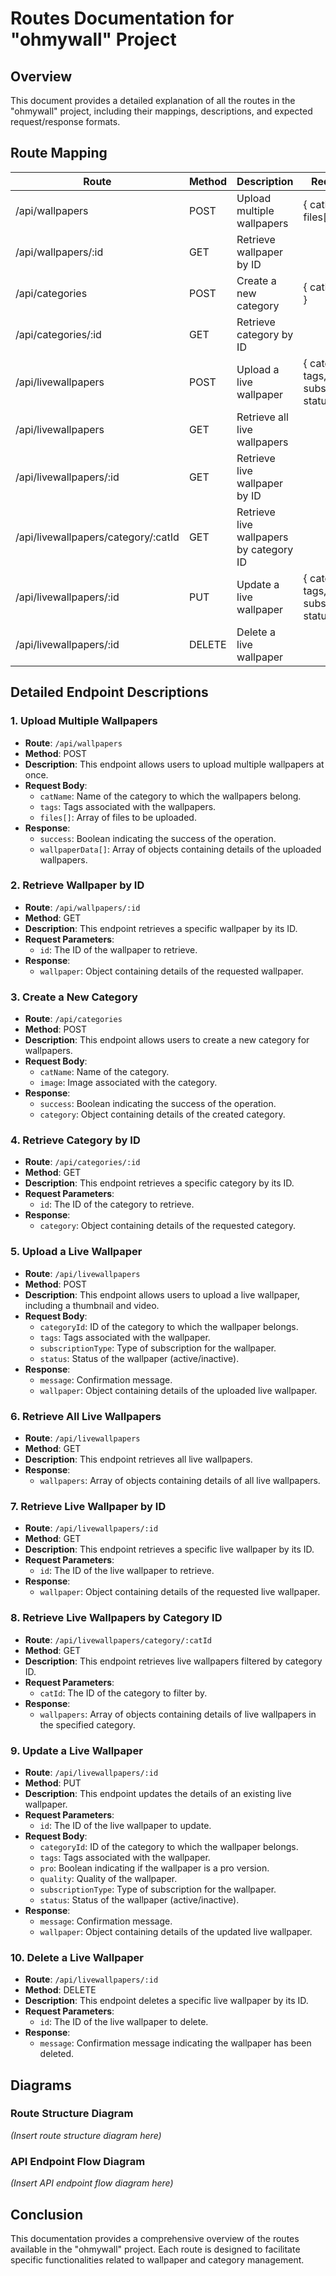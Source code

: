 # Routes Documentation for "ohmywall" Project

## Overview

This document provides a detailed explanation of all the routes in the "ohmywall" project, including their mappings, descriptions, and expected request/response formats.

## Route Mapping

| Route                               | Method | Description                             | Request Body                                                 | Response                     |
| ----------------------------------- | ------ | --------------------------------------- | ------------------------------------------------------------ | ---------------------------- |
| /api/wallpapers                     | POST   | Upload multiple wallpapers              | { catName, tags, files[] }                                   | { success, wallpaperData[] } |
| /api/wallpapers/:id                 | GET    | Retrieve wallpaper by ID                |                                                              | { wallpaper }                |
| /api/categories                     | POST   | Create a new category                   | { catName, image }                                           | { success, category }        |
| /api/categories/:id                 | GET    | Retrieve category by ID                 |                                                              | { category }                 |
| /api/livewallpapers                 | POST   | Upload a live wallpaper                 | { categoryId, tags, subscriptionType, status }               | { message, wallpaper }       |
| /api/livewallpapers                 | GET    | Retrieve all live wallpapers            |                                                              | { wallpapers }               |
| /api/livewallpapers/:id             | GET    | Retrieve live wallpaper by ID           |                                                              | { wallpaper }                |
| /api/livewallpapers/category/:catId | GET    | Retrieve live wallpapers by category ID |                                                              | { wallpapers }               |
| /api/livewallpapers/:id             | PUT    | Update a live wallpaper                 | { categoryId, tags, pro, quality, subscriptionType, status } | { message, wallpaper }       |
| /api/livewallpapers/:id             | DELETE | Delete a live wallpaper                 |                                                              | { message }                  |

## Detailed Endpoint Descriptions

### 1. Upload Multiple Wallpapers

- **Route**: `/api/wallpapers`
- **Method**: POST
- **Description**: This endpoint allows users to upload multiple wallpapers at once.
- **Request Body**:
  - `catName`: Name of the category to which the wallpapers belong.
  - `tags`: Tags associated with the wallpapers.
  - `files[]`: Array of files to be uploaded.
- **Response**:
  - `success`: Boolean indicating the success of the operation.
  - `wallpaperData[]`: Array of objects containing details of the uploaded wallpapers.

### 2. Retrieve Wallpaper by ID

- **Route**: `/api/wallpapers/:id`
- **Method**: GET
- **Description**: This endpoint retrieves a specific wallpaper by its ID.
- **Request Parameters**:
  - `id`: The ID of the wallpaper to retrieve.
- **Response**:
  - `wallpaper`: Object containing details of the requested wallpaper.

### 3. Create a New Category

- **Route**: `/api/categories`
- **Method**: POST
- **Description**: This endpoint allows users to create a new category for wallpapers.
- **Request Body**:
  - `catName`: Name of the category.
  - `image`: Image associated with the category.
- **Response**:
  - `success`: Boolean indicating the success of the operation.
  - `category`: Object containing details of the created category.

### 4. Retrieve Category by ID

- **Route**: `/api/categories/:id`
- **Method**: GET
- **Description**: This endpoint retrieves a specific category by its ID.
- **Request Parameters**:
  - `id`: The ID of the category to retrieve.
- **Response**:
  - `category`: Object containing details of the requested category.

### 5. Upload a Live Wallpaper

- **Route**: `/api/livewallpapers`
- **Method**: POST
- **Description**: This endpoint allows users to upload a live wallpaper, including a thumbnail and video.
- **Request Body**:
  - `categoryId`: ID of the category to which the wallpaper belongs.
  - `tags`: Tags associated with the wallpaper.
  - `subscriptionType`: Type of subscription for the wallpaper.
  - `status`: Status of the wallpaper (active/inactive).
- **Response**:
  - `message`: Confirmation message.
  - `wallpaper`: Object containing details of the uploaded live wallpaper.

### 6. Retrieve All Live Wallpapers

- **Route**: `/api/livewallpapers`
- **Method**: GET
- **Description**: This endpoint retrieves all live wallpapers.
- **Response**:
  - `wallpapers`: Array of objects containing details of all live wallpapers.

### 7. Retrieve Live Wallpaper by ID

- **Route**: `/api/livewallpapers/:id`
- **Method**: GET
- **Description**: This endpoint retrieves a specific live wallpaper by its ID.
- **Request Parameters**:
  - `id`: The ID of the live wallpaper to retrieve.
- **Response**:
  - `wallpaper`: Object containing details of the requested live wallpaper.

### 8. Retrieve Live Wallpapers by Category ID

- **Route**: `/api/livewallpapers/category/:catId`
- **Method**: GET
- **Description**: This endpoint retrieves live wallpapers filtered by category ID.
- **Request Parameters**:
  - `catId`: The ID of the category to filter by.
- **Response**:
  - `wallpapers`: Array of objects containing details of live wallpapers in the specified category.

### 9. Update a Live Wallpaper

- **Route**: `/api/livewallpapers/:id`
- **Method**: PUT
- **Description**: This endpoint updates the details of an existing live wallpaper.
- **Request Parameters**:
  - `id`: The ID of the live wallpaper to update.
- **Request Body**:
  - `categoryId`: ID of the category to which the wallpaper belongs.
  - `tags`: Tags associated with the wallpaper.
  - `pro`: Boolean indicating if the wallpaper is a pro version.
  - `quality`: Quality of the wallpaper.
  - `subscriptionType`: Type of subscription for the wallpaper.
  - `status`: Status of the wallpaper (active/inactive).
- **Response**:
  - `message`: Confirmation message.
  - `wallpaper`: Object containing details of the updated live wallpaper.

### 10. Delete a Live Wallpaper

- **Route**: `/api/livewallpapers/:id`
- **Method**: DELETE
- **Description**: This endpoint deletes a specific live wallpaper by its ID.
- **Request Parameters**:
  - `id`: The ID of the live wallpaper to delete.
- **Response**:
  - `message`: Confirmation message indicating the wallpaper has been deleted.

## Diagrams

### Route Structure Diagram

_(Insert route structure diagram here)_

### API Endpoint Flow Diagram

_(Insert API endpoint flow diagram here)_

## Conclusion

This documentation provides a comprehensive overview of the routes available in the "ohmywall" project. Each route is designed to facilitate specific functionalities related to wallpaper and category management.
